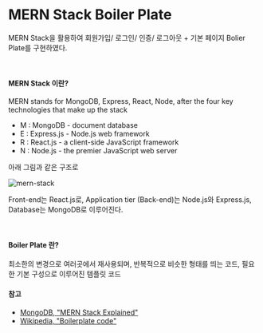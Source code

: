 # MERN Stack Boiler Plate

MERN Stack을 활용하여 회원가입/ 로그인/ 인증/ 로그아웃 + 기본 페이지 Bolier Plate를 구현하였다.

<br/> 

#### MERN Stack 이란?

MERN stands for MongoDB, Express, React, Node, after the four key technologies that make up the stack

* M : MongoDB - document database
* E : Express.js - Node.js web framework
* R : React.js  - a client-side JavaScript framework
* N : Node.js - the premier JavaScript web server

아래 그림과 같은 구조로 

![mern-stack](https://user-images.githubusercontent.com/76926509/155841477-c6d4fad3-dd2b-403c-b8ae-99088b874b31.jpg)

Front-end는 React.js로, Application tier (Back-end)는 Node.js와 Express.js, Database는 MongoDB로 이루어진다.

<br/> 

#### Boiler Plate 란?

최소한의 변경으로 여러곳에서 재사용되며, 반복적으로 비슷한 형태를 띄는 코드, 필요한 기본 구성으로 이루어진 템플릿 코드 



#### 참고

* [MongoDB, "MERN Stack Explained"](https://www.mongodb.com/mern-stack)
* [Wikipedia, "Boilerplate code"](https://en.wikipedia.org/wiki/Boilerplate_code)
